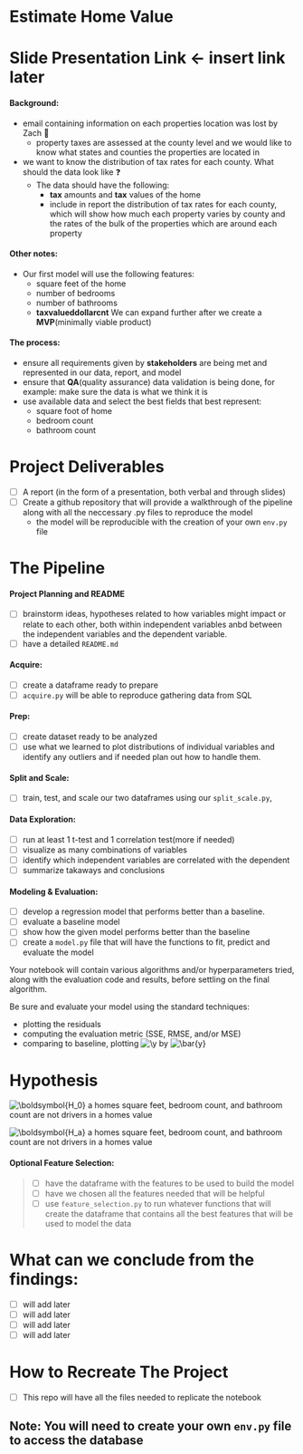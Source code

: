 # Estimate Home Value
# Slide Presentation Link <- insert link later
#### Background:

- email containing information on each properties location was lost by Zach :anger:
	- property taxes are assessed at the county level and we would like to know what states and counties the properties are located in
- we want to know the distribution of tax rates for each county. What should the data look like :question:
	- The data should have the following:
		- __tax__ amounts and __tax__ values of the home
		- include in report the distribution of tax rates for each county, which will show how much each property varies by county and the rates of the bulk of the properties which are around each property

#### Other notes:
- Our first model will use the following features:
	- square feet of the home
	- number of bedrooms
	- number of bathrooms
	- __taxvalueddollarcnt__ We can expand further after we create a __MVP__(minimally viable product)
#### The process:
- ensure all requirements given by __stakeholders__ are being met and represented in our data, report, and model
- ensure that __QA__(quality assurance) data validation is being done, for example: make sure the data is what we think it is
- use available data and select the best fields that best represent:
	- square foot of home
	- bedroom count
	- bathroom count

# Project Deliverables

- [ ] A report (in the form of a presentation, both verbal and through slides)
- [ ] Create a github repository that will provide a walkthrough of the pipeline along with all the neccessary .py files to reproduce the model
	- the model will be reproducible with the creation of your own `env.py` file

# The Pipeline

#### Project Planning and README
- [ ] brainstorm ideas, hypotheses related to how variables might impact or relate to each other, both within independent variables anbd between the independent variables and the dependent variable. 
- [ ] have a detailed `README.md`

#### Acquire:
- [ ] create a dataframe ready to prepare
- [ ] `acquire.py` will be able to reproduce gathering data from SQL
#### Prep:
- [ ] create dataset ready to be analyzed
- [ ] use what we learned to plot distributions of individual variables and identify any outliers and if needed plan out how to handle them.
#### Split and Scale:
- [ ] train, test, and scale our two dataframes using our `split_scale.py`, 
#### Data Exploration:
- [ ] run at least 1 t-test and 1 correlation test(more if needed)
- [ ] visualize as many combinations of variables
- [ ] identify which independent variables are correlated with the dependent
- [ ] summarize takaways and conclusions

#### Modeling & Evaluation:
- [ ] develop a regression model that performs better than a baseline.
- [ ] evaluate a baseline model
- [ ] show how the given model performs better than the baseline
- [ ] create a `model.py` file that will have the functions to fit, predict and evaluate the model

Your notebook will contain various algorithms and/or hyperparameters tried, along with the evaluation code and results, before settling on the final algorithm.

Be sure and evaluate your model using the standard techniques:
- plotting the residuals
- computing the evaluation metric (SSE, RMSE, and/or MSE)
- comparing to baseline, plotting ![\y](https://render.githubusercontent.com/render/math?math=%5Cy) by ![\bar{y}](https://render.githubusercontent.com/render/math?math=%5Cbar%7By%7D)
# Hypothesis
![\boldsymbol{H_0}](https://render.githubusercontent.com/render/math?math=%5Cboldsymbol%7BH_0%7D) a homes square feet, bedroom count, and bathroom count are not drivers in a homes value

![\boldsymbol{H_a}](https://render.githubusercontent.com/render/math?math=%5Cboldsymbol%7BH_a%7D) a homes square feet, bedroom count, and bathroom count are not drivers in a homes value




#### Optional Feature Selection:
> - [ ] have the dataframe with the features to be used to build the model
> - [ ] have we chosen all the features needed that will be helpful
> - [ ] use `feature_selection.py` to run whatever functions that will create the dataframe that contains all the best features that will be used to model the data
# What can we conclude from the findings:
- [ ] will add later
- [ ] will add later
- [ ] will add later
- [ ] will add later
# How to Recreate The Project
- [ ] This repo will have all the files needed to replicate the notebook

## **Note:** You will need to create your own `env.py` file to access the database
